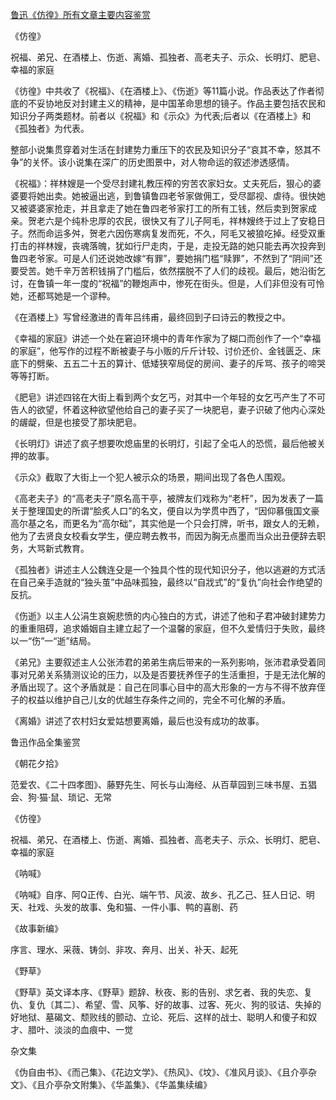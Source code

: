 [鲁迅《仿徨》所有文章主要内容鉴赏](https://www.vrrw.net/wx/10119.html)

《仿徨》

祝福、弟兄、在酒楼上、伤逝、离婚、孤独者、高老夫子、示众、长明灯、肥皂、幸福的家庭

《彷徨》中共收了《祝福》、《在酒楼上》、《伤逝》等11篇小说。作品表达了作者彻底的不妥协地反对封建主义的精神，是中国革命思想的镜子。作品主要包括农民和知识分子两类题材。前者以《祝福》和《示众》为代表;后者以《在酒楼上》和《孤独者》为代表。

整部小说集贯穿着对生活在封建势力重压下的农民及知识分子“哀其不幸，怒其不争”的关怀。该小说集在深广的历史图景中，对人物命运的叙述渗透感情。



《祝福》：祥林嫂是一个受尽封建礼教压榨的穷苦农家妇女。丈夫死后，狠心的婆婆要将她出卖。她被逼出逃，到鲁镇鲁四老爷家做佣工，受尽鄙视、虐待。很快她又被婆婆家抢走，并且拿走了她在鲁四老爷家打工的所有工钱，然后卖到贺家成亲。贺老六是个纯朴忠厚的农民，很快又有了儿子阿毛，祥林嫂终于过上了安稳日子。然而命运多舛，贺老六因伤寒病复发而死，不久，阿毛又被狼吃掉。经受双重打击的祥林嫂，丧魂落魄，犹如行尸走肉，于是，走投无路的她只能去再次投奔到鲁四老爷家。可是人们还说她改嫁“有罪”，要她捐门槛“赎罪”，不然到了“阴间”还要受苦。她千辛万苦积钱捐了门槛后，依然摆脱不了人们的歧视。最后，她沿街乞讨，在鲁镇一年一度的“祝福”的鞭炮声中，惨死在街头。但是，人们非但没有可怜她，还都骂她是一个谬种。

《在酒楼上》写曾经激进的青年吕纬甫，最终回到子曰诗云的教授之中。

《幸福的家庭》讲述一个处在窘迫环境中的青年作家为了糊口而创作了一个“幸福的家庭”，他写作的过程不断被妻子与小贩的斤斤计较、讨价还价、金钱匮乏、床底下的劈柴、五五二十五的算计、低矮狭窄局促的房间、妻子的斥骂、孩子的啼哭等等打断。

《肥皂》讲述四铭在大街上看到两个女乞丐，对其中一个年轻的女乞丐产生了不可告人的欲望，怀着这种欲望他给自己的妻子买了一块肥皂，妻子识破了他内心深处的龌龊，但是也接受了那块肥皂。

《长明灯》讲述了疯子想要吹熄庙里的长明灯，引起了全屯人的恐慌，最后他被关押的故事。

《示众》截取了大街上一个犯人被示众的场景，期间出现了各色人围观。

《高老夫子》的“高老夫子”原名高干亭，被牌友们戏称为“老杆”，因为发表了一篇关于整理国史的所谓“脍炙人口”的名文，便自以为学贯中西了，“因仰慕俄国文豪高尔基之名，而更名为“高尔础”，其实他是一个只会打牌，听书，跟女人的无赖，他为了去贤良女校看女学生，便应聘去教书，而因为胸无点墨而当众出丑便辞去职务，大骂新式教育。

《孤独者》讲述主人公魏连殳是一个独具个性的现代知识分子，他以逃避的方式活在自己亲手造就的“独头茧”中品味孤独，最终以“自戕式”的“复仇”向社会作绝望的反抗。

《伤逝》以主人公涓生哀婉悲愤的内心独白的方式，讲述了他和子君冲破封建势力的重重阻碍，追求婚姻自主建立起了一个温馨的家庭，但不久爱情归于失败，最终以一“伤”一“逝”结局。

《弟兄》主要叙述主人公张沛君的弟弟生病后带来的一系列影响，张沛君承受着同事对兄弟关系猜测议论的压力，以及是否要抚养侄子的生活重担，于是无法化解的矛盾出现了。这个矛盾就是：自己在同事心目中的高大形象的一方与不得不放弃侄子的权益以维护自己儿女的优越生存条件之间的，完全不可化解的矛盾。

《离婚》讲述了农村妇女爱姑想要离婚，最后也没有成功的故事。

鲁迅作品全集鉴赏

《朝花夕拾》

范爱农、《二十四孝图》、藤野先生、阿长与山海经、从百草园到三味书屋、五猖会、狗·猫·鼠、琐记、无常

《仿徨》

祝福、弟兄、在酒楼上、伤逝、离婚、孤独者、高老夫子、示众、长明灯、肥皂、幸福的家庭

《呐喊》

《呐喊》自序、阿Q正传、白光、端午节、风波、故乡、孔乙己、狂人日记、明天、社戏、头发的故事、兔和猫、一件小事、鸭的喜剧、药

《故事新编》

序言、理水、采薇、铸剑、非攻、奔月、出关、补天、起死

《野草》

《野草》英文译本序、《野草》题辞、秋夜、影的告别、求乞者、我的失恋、复仇、复仇〔其二〕、希望、雪、风筝、好的故事、过客、死火、狗的驳诘、失掉的好地狱、墓碣文、颓败线的颤动、立论、死后、这样的战士、聪明人和傻子和奴才、腊叶、淡淡的血痕中、一觉

杂文集

《伪自由书》、《而己集》、《花边文学》、《热风》、《坟》、《准风月谈》、《且介亭杂文》、《且介亭杂文附集》、《华盖集》、《华盖集续编》


